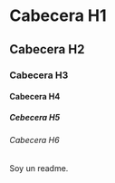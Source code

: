 # Cabecera H1
## Cabecera H2
### Cabecera H3
#### Cabecera H4
##### Cebecera H5
###### Cabecera H6

Soy un readme.  